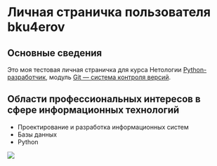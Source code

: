 # Личная страничка пользователя bku4erov

## Основные сведения
Это моя тестовая личная страничка для курса Нетологии [Python-разработчик](https://netology.ru/programs/python), модуль [Git — система контроля версий](https://netology.ru/programs/python#/modul_1).

## Области профессиональных интересов в сфере информационных технологий
- Проектирование и разработка информационных систем
- Базы данных
- Python

![](https://www.python.org/static/img/python-logo.png)
